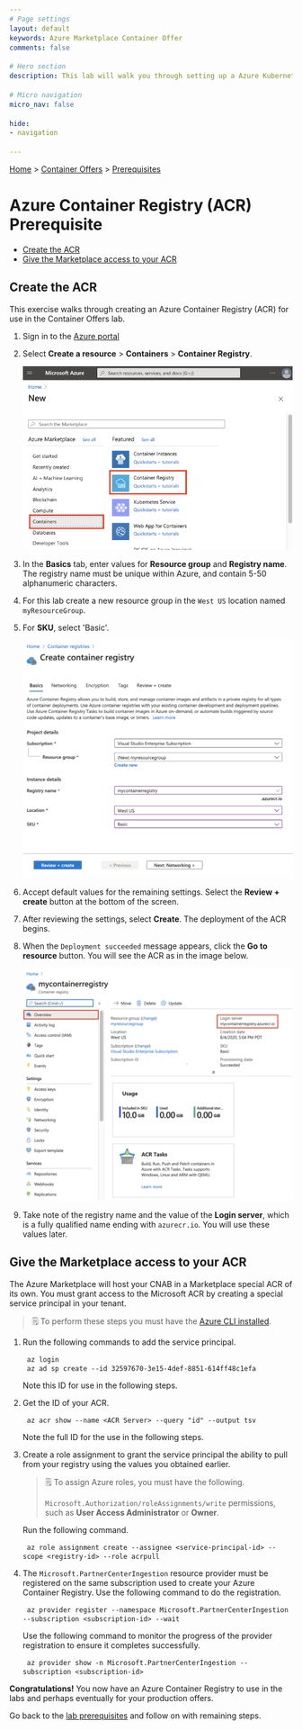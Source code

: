 ```yaml
---
# Page settings
layout: default
keywords: Azure Marketplace Container Offer
comments: false

# Hero section
description: This lab will walk you through setting up a Azure Kubernetes Cluster and Azure Container Registry. 

# Micro navigation
micro_nav: false

hide:
- navigation

---
```


[Home](/) > [Container Offers](../../../container/index.md) > [Prerequisites](./index.md)

# Azure Container Registry (ACR) Prerequisite

<!-- no toc -->
- [Create the ACR](#create-the-acr)
- [Give the Marketplace access to your ACR](#give-the-marketplace-access-to-your-acr)

## Create the ACR

This exercise walks through creating an Azure Container Registry (ACR) for use in the Container Offers lab.

1. Sign in to the [Azure portal](https://portal.azure.com)
2. Select **Create a resource** > **Containers** > **Container Registry**.

    ![Create ACR](images/qs-portal-01.png)

3. In the **Basics** tab, enter values for **Resource group** and **Registry name**. The registry name must be unique within Azure, and contain 5-50 alphanumeric characters. 
4. For this lab create a new resource group in the `West US` location named `myResourceGroup`.
5. For **SKU**, select 'Basic'.

    ![Basics tab](images/qs-portal-03.png)

6. Accept default values for the remaining settings. Select the **Review + create** button at the bottom of the screen. 
7. After reviewing the settings, select **Create**. The deployment of the ACR begins.
8. When the `Deployment succeeded` message appears, click the **Go to resource** button. You will see the ACR as in the image below.

    ![Registry](images/qs-portal-05.png)

9. Take note of the registry name and the value of the **Login server**, which is a fully qualified name ending with `azurecr.io`. You will use these values later.

## Give the Marketplace access to your ACR

The Azure Marketplace will host your CNAB in a Marketplace special ACR of its own. You must grant access to the Microsoft ACR by creating a special service principal in your tenant. 

> 🗒️ To perform these steps you must have the [Azure CLI installed](https://learn.microsoft.com/en-us/cli/azure/install-azure-cli).

1. Run the following commands to add the service principal.

        az login
        az ad sp create --id 32597670-3e15-4def-8851-614ff48c1efa

    Note this ID for use in the following steps.

2. Get the ID of your ACR.

        az acr show --name <ACR Server> --query "id" --output tsv

    Note the full ID for the use in the following steps.

3. Create a role assignment to grant the service principal the ability to pull from your registry using the values you obtained earlier.

    > 🗒️ To assign Azure roles, you must have the following.
    >
    > `Microsoft.Authorization/roleAssignments/write` permissions, such as **User Access Administrator** or **Owner**.

    Run the following command.

        az role assignment create --assignee <service-principal-id> --scope <registry-id> --role acrpull

4. The `Microsoft.PartnerCenterIngestion` resource provider must be registered on the same subscription used to create your Azure Container Registry. Use the following command to do the registration.

        az provider register --namespace Microsoft.PartnerCenterIngestion --subscription <subscription-id> --wait

    Use the following command to monitor the progress of the provider registration to ensure it completes successfully.

        az provider show -n Microsoft.PartnerCenterIngestion --subscription <subscription-id>



**Congratulations!** You now have an Azure Container Registry to use in the labs and perhaps eventually for your production offers.

Go back to the [lab prerequisites](index.md) and follow on with remaining steps.
